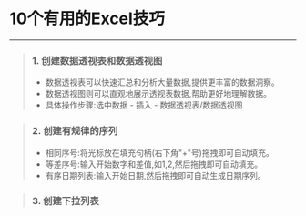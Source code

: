 # 10个有用的Excel技巧
*****
> ### 1. 创建数据透视表和数据透视图
> * 数据透视表可以快速汇总和分析大量数据,提供更丰富的数据洞察。
> * 数据透视图则可以直观地展示透视表数据,帮助更好地理解数据。
> * 具体操作步骤:选中数据 - 插入 - 数据透视表/数据透视图


> ### 2. 创建有规律的序列
> * 相同序号:将光标放在填充句柄(右下角"+"号)拖拽即可自动填充。
> * 等差序号:输入开始数字和差值,如1,2,然后拖拽即可自动填充。
> * 有序日期列表:输入开始日期,然后拖拽即可自动生成日期序列。

> ### 3. 创建下拉列表
